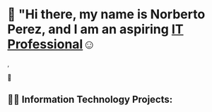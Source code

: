 # 👋 "Hi there, my name is Norberto Perez, and I am an aspiring <a href="">IT Professional</a>☺</h1>,
🚀

<h2>👨‍💻 Information Technology Projects:</h2>
